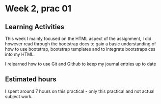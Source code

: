 # Week 2, prac 01

## Learning Activities
This week I mainly focused on the HTML aspect of the assignment, I did however read through the bootstrap docs to gain a basic understanding of how to use bootstrap, bootstrap templates and to integrate bootstraps css into my HTML.

I relearned how to use Git and Github to keep my journal entries up to date 
## Estimated hours
I spent around 7 hours on this practical - only this practical and not actual subject work.